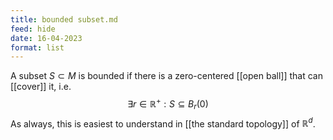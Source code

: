```yaml
---
title: bounded subset.md
feed: hide
date: 16-04-2023
format: list
---
```



A subset $S\subset M$ is bounded if there is a zero-centered [[open ball]] that can [[cover]] it, i.e. $$\exists r\in\mathbb R^+: S\subseteq B_r(0)$$
As always, this is easiest to understand in [[the standard topology]] of $\mathbb R^d$.